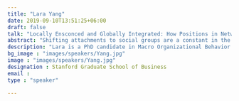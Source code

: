 ```yaml
---
title: "Lara Yang"
date: 2019-09-10T13:51:25+06:00
draft: false
talk: "Locally Ensconced and Globally Integrated: How Positions in Network Structure Relate to a Language-Based Model of Group Identification"
abstract: "Shifting attachments to social groups are a constant in the modern era. What accounts for variation in the strength of group identification? Whereas prior work has explained variation between individuals, this article develops a network-analytic theory of within-person changes in group identification. The authors hypothesize that identification is positively related to occupying positions characterized by local clustering -- having contacts who are mutually interconnected -- and global integration -- having contacts who are a part of a community different from that to which a focal actor belongs. They use the tools of computational linguistics, combining pretrained GloVe word embedding models with the retrofitting-based finetuning model Mittens, to develop a language-based measure of identification. They validate this model using a widely used survey-based scale of organizational identification, and apply the model to a dataset of pooled internal email communications from three disparate organizations. Analyses using linear regression find general support for the theory."
description: "Lara is a PhD candidate in Macro Organizational Behavior at Stanford Graduate School of Business. She is broadly interested in using computational methods to better understand the dynamics of identity and culture at work, both at the individual and the organizational level of analysis. Her work employs a broad set of tools, including word embeddings, topic modeling, network analysis, surveys, and field experiments. Prior to Stanford, she received bachelor’s degrees in Computer Science and Psychology from University of California, Berkeley, and a master’s degree in Industrial Organizational Psychology from San Francisco State University."
bg_image : "images/speakers/Yang.jpg"
image : "images/speakers/Yang.jpg"
designation : Stanford Graduate School of Business
email : 
type : "speaker"

---
```


